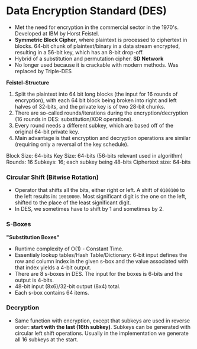 # Data Encryption Standard (DES)

* Met the need for encryption in the commercial sector in the 1970's. Developed at IBM by Horst Feistel.
* **Symmetric Block Cipher**, where plaintext is processed to ciphertext in blocks. 64-bit chunk of plaintext/binary in a data stream encrypted, resulting in a 56-bit key, which has an 8-bit drop-off.
* Hybrid of a substitution and permutation cipher. **SD Network**
* No longer used because it is crackable with modern methods. Was replaced by Triple-DES

**Feistel-Structure**
1. Split the plaintext into 64 bit long blocks (the input for 16 rounds of encryption), with each 64 bit block being broken into right and left halves of 32-bits, and the private key is of two 28-bit chunks.
2. There are so-called rounds/iterations during the encryption/decryption (16 rounds in DES: substitution/XOR operations).
3. Every round needs a different subkey, which are based off of the original 64-bit private key.
4. Main advantage is that encryption and decryption operations are similar (requiring only a reversal of the key schedule).

Block Size: 64-bits
Key Size: 64-bits (56-bits relevant used in algorithm)
Rounds: 16
Subkeys: 16; each subkey being 48-bits
Ciphertext size: 64-bits

### Circular Shift (Bitwise Rotation)
* Operator that shifts all the bits, either right or left. A shift of `0100100` to the left results in: `10010000`. Most significant digit is the one on the left, shifted to the place of the least significant digit.
* In DES, we sometimes have to shift by 1 and sometimes by 2.

### S-Boxes
**"Substitution Boxes"**
* Runtime complexity of O(1) - Constant Time.
* Essentialy lookup tables/Hash Table/Dictionary: 6-bit input defines the row and column index in the given s-box and the value associated with that index yields a 4-bit output.
* There are 8 s-boxes in DES. The input for the boxes is 6-bits and the output is 4-bits.
* 48-bit input (8x6)/32-bit output (8x4) total.
* Each s-box contains 64 items.

### Decryption
* Same function with encryption, except that subkeys are used in reverse order: **start with the last (16th subkey)**. Subkeys can be generated with circular left shift operations. Usually in the implementation we generate all 16 subkeys at the start.
